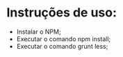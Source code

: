 # Instruções de uso:
* Instalar o NPM;
* Executar o comando npm install;
* Executar o comando grunt less;
​
